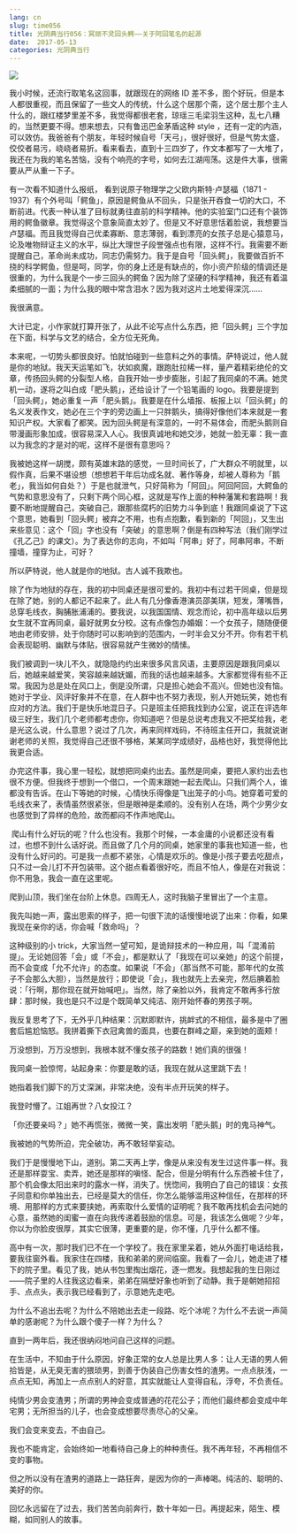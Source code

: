 ```yaml
---
lang: cn
slug: time056
title: 光阴典当行056：冥顽不灵回头鳄——关于阿回笔名的起源
date:  2017-05-13
categories: 光阴典当行
---
```

![](http://oouh9u8nz.bkt.gdipper.com/time056.jpg)

我小时候，还流行取笔名这回事，就跟现在的网络 ID 差不多，图个好玩，但是本人都很重视，而且保留了一些文人的传统，什么这个居那个斋，这个居士那个主人什么的，跟红楼梦里差不多，我觉得都很老套，琼瑶三毛梁羽生这种，乱七八糟的，当然更要不得。想来想去，只有鲁迅巴金茅盾这种 style ，还有一定的内涵，可以效仿。我爸爸有个朋友，年轻时候自号「天弓」，很好很好，但是气势太盛，佼佼者易污，峣峣者易折。看来看去，直到十三四岁了，作文本都写了一大堆了，我还在为我的笔名苦恼，没有个响亮的字号，如何去江湖闯荡。这是件大事，很需要从严从重一下子。

有一次看不知道什么报纸， 看到说原子物理学之父欧内斯特·卢瑟福（1871 - 1937）有个外号叫「鳄鱼」，原因是鳄鱼从不回头，只是张开吞食一切的大口，不断前进。代表一种认准了目标就勇往直前的科学精神。他的实验室门口还有个装饰用的鳄鱼徽章。我觉得这个意象简直太妙了。但是又不好意思恬着脸说，我想要当卢瑟福。而且我觉得自己优柔寡断、意志薄弱，看到漂亮的女孩子总是心猿意马，论及唯物辩证主义的水平，纵比大理世子段誉强点也有限，这样不行。我需要不断提醒自己，革命尚未成功，同志仍需努力。我于是自号「回头鳄」，我要做百折不挠的科学鳄鱼，但是呵，同学，你的身上还是有缺点的，你小资产阶级的情调还是很重的，为什么我是个一步三回头的鳄鱼？因为除了坚硬的科学精神，我还有着温柔细腻的一面；为什么我的眼中常含泪水？因为我对这片土地爱得深沉……

我很满意。

大计已定，小作家就打算开张了，从此不论写点什么东西，把「回头鳄」三个字加在下面，科学与文艺的结合，全方位无死角。

本来呢，一切势头都很良好。怕就怕碰到一些意料之外的事情。萨特说过，他人就是你的地狱。我天天运笔如飞，状如疯魔，跟跑肚拉稀一样，量产着精彩绝伦的文章，传扬回头鳄的分裂型人格，自我开始一步步膨胀，引起了我同桌的不满。她灵机一动，遂将之叫白成「肥头鹅」，还给设计了一个铅笔画的 logo。我要是提到「回头鳄」，她必重复一声「肥头鹅」。我要是在什么墙报、板报上以「回头鳄」的名义发表作文，她必在三个字的旁边画上一只胖鹅头，搞得好像他们本来就是一套知识产权。大家看了都笑。因为回头鳄是有深意的，一时不易体会，而肥头鹅则自带漫画形象加成，很容易深入人心。我很真诚地和她交涉，她就一脸无辜：我一直以为我念的才是对的呢，这样不是很有意思吗？

我被她这样一胡搅，颇有英雄末路的感觉，一旦时间长了，广大群众不明就里，以假作真，后果不堪设想（想想若干年后功成名就、著作等身，却被人尊称为「鹅老」，我当如何自处？）于是也就泄气，只好简称为「阿回」。阿回阿回，大鳄鱼的气势和意思没有了，只剩下两个同心框，这就是写作上面的种种藩篱和套路啊！我要不断地提醒自己，突破自己，跟那些腐朽的旧势力斗争到底！我跟同桌说了下这个意思，她看到「回头鳄」被弃之不用，也有点抱歉，看到新的「阿回」，又生出来些意见：这个「回」字也没有「突破」的意思啊？倒是有四种写法（我们刚学过《孔乙己》的课文）。为了表达你的志向，不如叫「阿串」好了，阿串阿串，不断撞墙，撞穿为止，可好？

所以萨特说，他人就是你的地狱。古人诚不我欺也。

除了作为地狱的存在，我的初中同桌还是很可爱的。我初中有过若干同桌，但是现在除了她，别的人都记不起来了。此人有几分像香港演员邵美琪，短发，薄嘴唇，总穿毛线衣，胸脯胀浦浦的。要我说，以我国国情、观念而论，初中高年级以后男女生就不宜再同桌，最好就男女分校。这有点像包办婚姻：一个女孩子，随随便便地由老师安排，处于你随时可以影响到的范围内，一时半会又分不开。你有若干机会表现聪明、幽默与体贴，很容易就产生微妙的情愫。

我们被调到一块儿不久，就隐隐约约出来很多风言风语，主要原因是跟我同桌以后，她越来越爱笑，笑容越来越妩媚，而我的话也越来越多。大家都觉得有些不正常。我因为总是处在风口上，倒是没所谓，只是担心她会不高兴。但她也没有恼。她对于学业、风评好象并不在意，在人群中也不努力表现，别人开她玩笑，她也有应对的方法。我们于是快乐地混日子。只是班主任把我找到办公室，说正在评选年级三好生，我们几个老师都考虑你，你知道吧？但是总说考虑我又不把奖给我，老是光这么说，什么意思？说过了几次，再来同样戏码，不待班主任开口，我就说谢谢老师的关照，我觉得自己还很不够格，某某同学成绩好，品格也好，我觉得他比我更合适。

办完这件事，我心里一轻松，就想把同桌约出去。虽然是同桌，要把人家约出去也很不方便。但我终于想到一个借口，一个周末跟她一起去爬山。只我们两个人，谁都没有告诉。在山下等她的时候，心情快乐得像是飞出笼子的小鸟。她穿着可爱的毛线衣来了，表情虽然很紧张，但是眼神是柔顺的。没有别人在场，两个少男少女也感觉到了异样的危险，故而都闷不作声地爬山。

&nbsp;爬山有什么好玩的呢？什么也没有。我那个时候，一本金庸的小说都还没有看过，也想不到什么话好说。而且做了几个月的同桌，她家里的事我也知道一些，也没有什么好问的。可是我一点都不紧张，心情是欢乐的。像是小孩子要去吃甜点，只不过一会儿打不开包装带。这个甜点看着很好吃，而且不怕人，像是在对我说：你不用急，我会一直在这里呢。

爬到山顶，我们坐在台阶上休息。四周无人，这时我脑子里冒出了一个主意。

我先叫她一声，露出思索的样子，把一句很下流的话慢慢地说了出来：你看，如果我现在亲你的话，你会喊「救命吗」？

这种级别的小 trick，大家当然一望可知，是诡辩技术的一种应用，叫「混淆前提」。无论她回答「会」或「不会」，都是默认了「我现在可以亲她」的这个前提，而不会变成「允不允许」的态度。如果说「不会」（那当然不可能，那年代的女孩子不会那么大胆），当然是放行；即使说「会」，我也就先上去亲完，然后腆着脸说：「行啊，那你现在就开始喊吧」。当然，除了亲脸以外，我肯定不敢再多行放肆：那时候，我也是只不过是个既简单又纯洁、刚开始怀春的男孩子啊。

我反复思考了下，无外乎几种结果：沉默即默许，挑衅式的不相信，最多是中了圈套后尴尬恼怒。我拼着撕下衣冠禽兽的面具，也要在群峰之巅，亲到她的面颊！

万没想到，万万没想到，我根本就不懂女孩子的路数！她们真的很强！

我同桌一脸惊愕，站起身来：你要是敢的话，我现在就从这里跳下去！

她指着我们脚下的万丈深渊，非常决绝，没有半点开玩笑的样子。

我登时懵了。江姐再世？八女投江？

「你还要亲吗？」她不再慌张，微微一笑，露出发明「肥头鹅」时的鬼马神气。

我被她的气势所迫，完全破功，再不敢轻举妄动。

我们于是慢慢地下山，道别。第二天再上学，像是从来没有发生过这件事一样。我还是那样耍宝、卖弄，她还是那样的嗔怪、配合，但是分明有什么东西被卡住了，那个机会像太阳出来时的露水一样，消失了。恍惚间，我明白了自己的错误：女孩子同意和你单独出去，已经是莫大的信任，你怎么能够滥用这种信任，在那样的环境、用那样的方式来要挟她，再索取什么爱情的证明呢？我不敢再找机会去问她的心意，虽然她的闺蜜一直在向我传递着鼓励的信息。可是，我该怎么做呢？少年，你以为你脸皮很厚，其实它很薄，更重要的是，你不懂，几乎什么都不懂。

高中有一次，那时我们已不在一个学校了。我在家里呆着，她从外面打电话给我，要我往窗外看。我家住在四楼，我和弟弟的房间临窗。我看了一会儿，她走进了楼下的院子里。看见了我，她从书包里掏出烟花，逐一燃发。我想起我的生日刚过——院子里的人往我这边看来，弟弟在隔壁好象也听到了动静。我于是朝她招招手、点点头，表示我已经看到了，示意她先走吧。

为什么不追出去呢？为什么不陪她出去走一段路、吃个冰呢？为什么不去说一声简单的感谢呢？为什么跟个傻子一样？为什么？

直到一两年后，我还很纳闷地问自己这样的问题。

在生活中，不知由于什么原因，好象正常的女人总是比男人多：让人无语的男人俯拾皆是，从无臭无害的猥琐男，到善于伪装自己伤害女性的渣男。一点点肤浅，一点点无知，再加上一点点别人的好意，其实就能让人变得自私，浮夸，不负责任。

纯情少男会变渣男；所谓的男神会变成普通的花花公子；而他们最终都会变成中年宅男；无所担当的儿子，也会变成想要尽责尽心的父亲。

我们会变来变去，不由自己。

我也不能肯定，会始终如一地看待自己身上的种种责任。我不再年轻，不再相信不变的事物。

但之所以没有在渣男的道路上一路狂奔，是因为你的一声棒喝。纯洁的、聪明的、美好的你。

回忆永远留在了过去，我们苦苦向前奔行，数十年如一日。再提起来，陌生、模糊，如同别人的故事。


